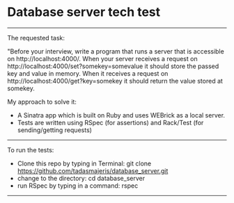 # Database server tech test
----
The requested task:

"Before your interview, write a program that runs a server that is accessible on http://localhost:4000/. When your server receives a request on http://localhost:4000/set?somekey=somevalue it should store the passed key and value in memory. When it receives a request on http://localhost:4000/get?key=somekey it should return the value stored at somekey.

My approach to solve it:

- A Sinatra app which is built on Ruby and uses WEBrick as a local server.
- Tests are written using RSpec (for assertions) and Rack/Test (for sending/getting requests)

----
To run the tests:
- Clone this repo by typing in Terminal: git clone https://github.com/tadasmajeris/database_server.git
- change to the directory: cd database_server
- run RSpec by typing in a command: rspec
---
